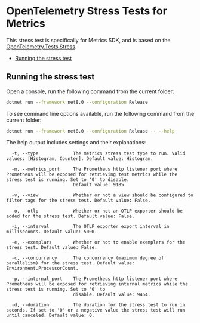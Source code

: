 # OpenTelemetry Stress Tests for Metrics

This stress test is specifically for Metrics SDK, and is based on the
[OpenTelemetry.Tests.Stress](../OpenTelemetry.Tests.Stress/README.md).

* [Running the stress test](#running-the-stress-test)

## Running the stress test

Open a console, run the following command from the current folder:

```sh
dotnet run --framework net8.0 --configuration Release
```

To see command line options available, run the following command from the
current folder:

```sh
dotnet run --framework net8.0 --configuration Release -- --help
```

The help output includes settings and their explanations:

```text
  -t, --type             The metrics stress test type to run. Valid values: [Histogram, Counter]. Default value: Histogram.

  -m, --metrics_port     The Prometheus http listener port where Prometheus will be exposed for retrieving test metrics while the stress test is running. Set to '0' to disable.
                         Default value: 9185.

  -v, --view             Whether or not a view should be configured to filter tags for the stress test. Default value: False.

  -o, --otlp             Whether or not an OTLP exporter should be added for the stress test. Default value: False.

  -i, --interval         The OTLP exporter export interval in milliseconds. Default value: 5000.

  -e, --exemplars        Whether or not to enable exemplars for the stress test. Default value: False.

  -c, --concurrency      The concurrency (maximum degree of parallelism) for the stress test. Default value: Environment.ProcessorCount.

  -p, --internal_port    The Prometheus http listener port where Prometheus will be exposed for retrieving internal metrics while the stress test is running. Set to '0' to
                         disable. Default value: 9464.

  -d, --duration         The duration for the stress test to run in seconds. If set to '0' or a negative value the stress test will run until canceled. Default value: 0.
```
